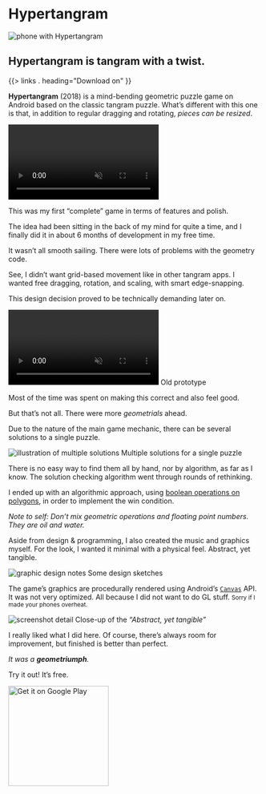 <!--{
	"template": "work",
	"data": "projects_byid.hypertangram"
}-->


# Hypertangram

<span class="d3d"><span class="mockup-phone">![phone with Hypertangram](../img/hypertangram_1.jpg)
<span class="phone-body"></span>
</span></span>

## Hypertangram is tangram with a twist.

{{> links . heading="Download on" }}

**Hypertangram** (2018) is a mind-bending geometric puzzle game on Android based on the classic tangram puzzle. What’s different with this one is that, in addition to regular dragging and rotating, *pieces can be resized*.

<video muted autoplay loop>
	<source src="../video/hypertangram_2.webm">
	<source src="../video/hypertangram_2.mp4">
	<a href="../video/hypertangram_2.mp4">Demo video</a>
</video>

This was my first “complete” game in terms of features and polish.

The idea had been sitting in the back of my mind for quite a time, and I finally did it in about 6 months of development in my free time.

It wasn’t all smooth sailing. There were lots of problems with the geometry code.

See, I didn’t want grid-based movement like in other tangram apps. I wanted free dragging, rotation, and scaling, with smart edge-snapping.

This design decision proved to be technically demanding later on.

<span>
	<video muted autoplay loop>
		<source src="../video/hypertangram_3.webm">
		<source src="../video/hypertangram_3.mp4">
		<a href="../video/hypertangram_3.mp4">Video of old development version</a>
	</video>
	<span class="caption">Old prototype</span>
</span>

Most of the time was spent on making this correct and also feel good.

But that’s not all. There were more *geometrials* ahead.

Due to the nature of the main game mechanic, there can be several solutions to a single puzzle.

![illustration of multiple solutions](../img/ht_solutions.jpg)
<span class="caption">Multiple solutions for a single puzzle</span>

There is no easy way to find them all by hand, nor by algorithm, as far as I know. The solution checking algorithm went through rounds of rethinking.

I ended up with an algorithmic approach, using [boolean operations on polygons](https://en.wikipedia.org/wiki/Boolean_operations_on_polygons), in order to implement the win condition.

*Note to self: Don’t mix geometric operations and floating point numbers. They are oil and water.*

Aside from design & programming, I also created the music and graphics myself. For the look, I wanted it minimal with a physical feel. Abstract, yet tangible.

<span>![graphic design notes](../img/hypertangram_notes1.jpg)
	<span class="caption">Some design sketches</span>
</span>

The game’s graphics are procedurally rendered using Android’s [`Canvas`](https://developer.android.com/reference/android/graphics/Canvas) API. It was not very optimized. All because I did not want to do GL stuff. <small>Sorry if I made your phones overheat.</small>

<span>![screenshot detail](../img/hypertangram_4.jpg)
	<span class="caption">Close-up of the *“Abstract, yet tangible”*</span>
</span>

I really liked what I did here. Of course, there’s always room for improvement, but finished is better than perfect.

*It was a **geometriumph**.*

Try it out! It’s free.

<p class="center">
	<a class="anchor-plain" href="https://play.google.com/store/apps/details?id=com.kalabasagames.hypertangram&referrer=utm_source%3Dkalabasa.github.io&pcampaignid=MKT-Other-global-all-co-prtnr-py-PartBadge-Mar2515-1"><img class="media-plain" width="200px" alt="Get it on Google Play" src="https://play.google.com/intl/en_gb/badges/images/generic/en_badge_web_generic.png"/></a>
</p>

